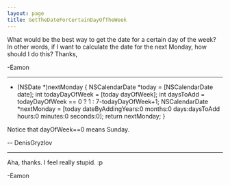 ```yaml
---
layout: page
title: GetTheDateForCertainDayOfTheWeek
---
```


What would be the best way to get the date for a certain day of the week? In other words, if I want to calculate the date for the next Monday, how should I do this?
Thanks,

-Eamon

----

    
- (NSDate *)nextMonday {
	NSCalendarDate *today = [NSCalendarDate date];
	int todayDayOfWeek = [today dayOfWeek];
       int daysToAdd = todayDayOfWeek == 0 ? 1 : 7-todayDayOfWeek+1;
	NSCalendarDate *nextMonday = [today dateByAddingYears:0 months:0 days:daysToAdd hours:0 minutes:0 seconds:0];
	return nextMonday;
}


Notice that dayOfWeek==0 means Sunday.

-- DenisGryzlov

----
Aha, thanks. I feel really stupid. :p

-Eamon

